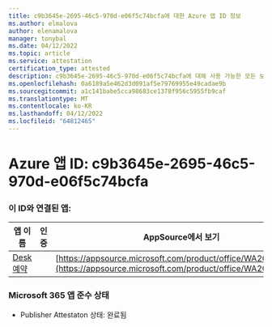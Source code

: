 ```yaml
---
title: c9b3645e-2695-46c5-970d-e06f5c74bcfa에 대한 Azure 앱 ID 정보
ms.author: elmalova
author: elenamalova
manager: tonybal
ms.date: 04/12/2022
ms.topic: article
ms.service: attestation
certification_type: attested
description: c9b3645e-2695-46c5-970d-e06f5c74bcfa에 대해 사용 가능한 모든 보안 및 규정 준수 정보입니다.
ms.openlocfilehash: 0a6189a5e462d3d091af5e79769955e49cadae9b
ms.sourcegitcommit: a1c141babe5cca98683ce1378f956c5955fb9caf
ms.translationtype: MT
ms.contentlocale: ko-KR
ms.lasthandoff: 04/12/2022
ms.locfileid: "64812465"
---
```

# <a name="azure-app-id-c9b3645e-2695-46c5-970d-e06f5c74bcfa"></a>Azure 앱 ID: c9b3645e-2695-46c5-970d-e06f5c74bcfa


### <a name="apps-associated-with-this-id"></a>이 ID와 연결된 앱:
| **앱 이름** | **인증** | **AppSource에서 보기** |
|--------------|---------------|-----------------------|
| [Desk 예약](../forward/WA200003532.md) |  | [https://appsource.microsoft.com/product/office/WA200003532](https://appsource.microsoft.com/product/office/WA200003532) |

### <a name="microsoft-365-app-compliance-status"></a>Microsoft 365 앱 준수 상태
- Publisher Attestaton 상태: 완료됨
